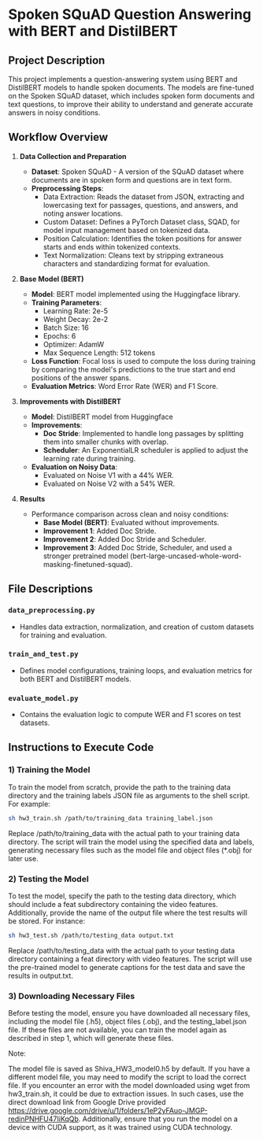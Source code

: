 # Spoken SQuAD Question Answering with BERT and DistilBERT

## Project Description

This project implements a question-answering system using BERT and DistilBERT models to handle spoken documents. The models are fine-tuned on the Spoken SQuAD dataset, which includes spoken form documents and text questions, to improve their ability to understand and generate accurate answers in noisy conditions.

## Workflow Overview

1. **Data Collection and Preparation**
   - **Dataset**: Spoken SQuAD - A version of the SQuAD dataset where documents are in spoken form and questions are in text form.
   - **Preprocessing Steps**:
     - Data Extraction: Reads the dataset from JSON, extracting and lowercasing text for passages, questions, and answers, and noting answer locations.
     - Custom Dataset: Defines a PyTorch Dataset class, SQAD, for model input management based on tokenized data.
     - Position Calculation: Identifies the token positions for answer starts and ends within tokenized contexts.
     - Text Normalization: Cleans text by stripping extraneous characters and standardizing format for evaluation.

2. **Base Model (BERT)**
   - **Model**: BERT model implemented using the Huggingface library.
   - **Training Parameters**:
     - Learning Rate: 2e-5
     - Weight Decay: 2e-2
     - Batch Size: 16
     - Epochs: 6
     - Optimizer: AdamW
     - Max Sequence Length: 512 tokens
   - **Loss Function**: Focal loss is used to compute the loss during training by comparing the model's predictions to the true start and end positions of the answer spans.
   - **Evaluation Metrics**: Word Error Rate (WER) and F1 Score.

3. **Improvements with DistilBERT**
   - **Model**: DistilBERT model from Huggingface
   - **Improvements**:
     - **Doc Stride**: Implemented to handle long passages by splitting them into smaller chunks with overlap.
     - **Scheduler**: An ExponentialLR scheduler is applied to adjust the learning rate during training.
   - **Evaluation on Noisy Data**:
     - Evaluated on Noise V1 with a 44% WER.
     - Evaluated on Noise V2 with a 54% WER.

4. **Results**
   - Performance comparison across clean and noisy conditions:
     - **Base Model (BERT)**: Evaluated without improvements.
     - **Improvement 1**: Added Doc Stride.
     - **Improvement 2**: Added Doc Stride and Scheduler.
     - **Improvement 3**: Added Doc Stride, Scheduler, and used a stronger pretrained model (bert-large-uncased-whole-word-masking-finetuned-squad).

## File Descriptions

### `data_preprocessing.py`
- Handles data extraction, normalization, and creation of custom datasets for training and evaluation.

### `train_and_test.py`
- Defines model configurations, training loops, and evaluation metrics for both BERT and DistilBERT models.

### `evaluate_model.py`
- Contains the evaluation logic to compute WER and F1 scores on test datasets.

## Instructions to Execute Code

### 1) Training the Model

To train the model from scratch, provide the path to the training data directory and the training labels JSON file as arguments to the shell script. For example:
```bash
sh hw3_train.sh /path/to/training_data training_label.json
```
Replace /path/to/training_data with the actual path to your training data directory. The script will train the model using the specified data and labels, generating necessary files such as the model file and object files (*.obj) for later use.

### 2) Testing the Model
To test the model, specify the path to the testing data directory, which should include a feat subdirectory containing the video features. Additionally, provide the name of the output file where the test results will be stored. For instance:

```bash
sh hw3_test.sh /path/to/testing_data output.txt
```
Replace /path/to/testing_data with the actual path to your testing data directory containing a feat directory with video features. The script will use the pre-trained model to generate captions for the test data and save the results in output.txt.

### 3) Downloading Necessary Files
Before testing the model, ensure you have downloaded all necessary files, including the model file (.h5), object files (.obj), and the testing_label.json file. If these files are not available, you can train the model again as described in step 1, which will generate these files.

Note:

The model file is saved as Shiva_HW3_model0.h5 by default. If you have a different model file, you may need to modify the script to load the correct file.
If you encounter an error with the model downloaded using wget from hw3_train.sh, it could be due to extraction issues. In such cases, use the direct download link from Google Drive provided https://drive.google.com/drive/u/1/folders/1eP2yFAuo-JMGP-redinPNHFU47IiKqQb. Additionally, ensure that you run the model on a device with CUDA support, as it was trained using CUDA technology.
